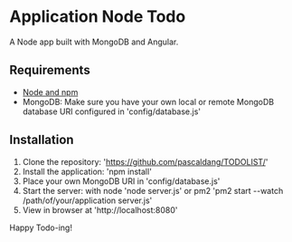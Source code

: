 # Application Node Todo

A Node app built with MongoDB and Angular.

## Requirements

- [Node and npm](http://nodejs.org)
- MongoDB: Make sure you have your own local or remote MongoDB database URI configured in 'config/database.js'

## Installation

1. Clone the repository: 'https://github.com/pascaldang/TODOLIST/'
2. Install the application: 'npm install'
3. Place your own MongoDB URI in 'config/database.js'
3. Start the server: with node 'node server.js' or pm2 'pm2 start --watch /path/of/your/application server.js'
4. View in browser at 'http://localhost:8080'


Happy Todo-ing!


